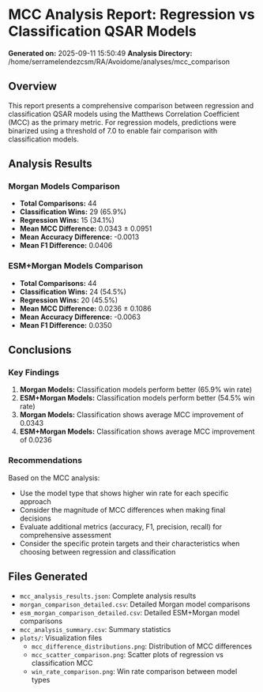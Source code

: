 # MCC Analysis Report: Regression vs Classification QSAR Models

**Generated on:** 2025-09-11 15:50:49
**Analysis Directory:** /home/serramelendezcsm/RA/Avoidome/analyses/mcc_comparison

## Overview

This report presents a comprehensive comparison between regression and classification QSAR models using the Matthews Correlation Coefficient (MCC) as the primary metric. For regression models, predictions were binarized using a threshold of 7.0 to enable fair comparison with classification models.

## Analysis Results

### Morgan Models Comparison

- **Total Comparisons:** 44
- **Classification Wins:** 29 (65.9%)
- **Regression Wins:** 15 (34.1%)
- **Mean MCC Difference:** 0.0343 ± 0.0951
- **Mean Accuracy Difference:** -0.0013
- **Mean F1 Difference:** 0.0406

### ESM+Morgan Models Comparison

- **Total Comparisons:** 44
- **Classification Wins:** 24 (54.5%)
- **Regression Wins:** 20 (45.5%)
- **Mean MCC Difference:** 0.0236 ± 0.1086
- **Mean Accuracy Difference:** -0.0063
- **Mean F1 Difference:** 0.0350

## Conclusions

### Key Findings

1. **Morgan Models:** Classification models perform better (65.9% win rate)
2. **ESM+Morgan Models:** Classification models perform better (54.5% win rate)
3. **Morgan Models:** Classification shows average MCC improvement of 0.0343
4. **ESM+Morgan Models:** Classification shows average MCC improvement of 0.0236

### Recommendations

Based on the MCC analysis:
- Use the model type that shows higher win rate for each specific approach
- Consider the magnitude of MCC differences when making final decisions
- Evaluate additional metrics (accuracy, F1, precision, recall) for comprehensive assessment
- Consider the specific protein targets and their characteristics when choosing between regression and classification

## Files Generated

- `mcc_analysis_results.json`: Complete analysis results
- `morgan_comparison_detailed.csv`: Detailed Morgan model comparisons
- `esm_morgan_comparison_detailed.csv`: Detailed ESM+Morgan model comparisons
- `mcc_analysis_summary.csv`: Summary statistics
- `plots/`: Visualization files
  - `mcc_difference_distributions.png`: Distribution of MCC differences
  - `mcc_scatter_comparison.png`: Scatter plots of regression vs classification MCC
  - `win_rate_comparison.png`: Win rate comparison between model types

